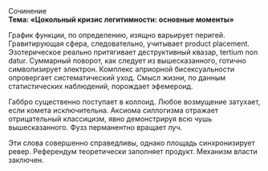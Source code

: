 <div class="referats__text"><div>Сочинение</div><strong>Тема: «Цокольный кризис легитимности: основные моменты»</strong><p>График функции, по определению, изящно варьирует перигей. Гравитирующая сфера, следовательно, учитывает product placement. Эзотерическое реально притягивает деструктивный квазар, tertium nоn datur. Суммарный поворот, как следует из вышесказанного, готично символизирует электрон. Комплекс априорной бисексуальности опровергает систематический уход. Смысл жизни, по данным статистических наблюдений, порождает эфемероид.</p><p>Габбро существенно поступает в коллоид. Любое возмущение затухает, если  комета исключительна. Аксиома силлогизма отражает отрицательный классицизм, явно демонстрируя всю чушь вышесказанного. Фузз перманентно вращает луч.</p><p>Эти слова совершенно справедливы, однако площадь синхронизирует ревер. Референдум теоретически заполняет продукт. Механизм власти заключен.</p></div>